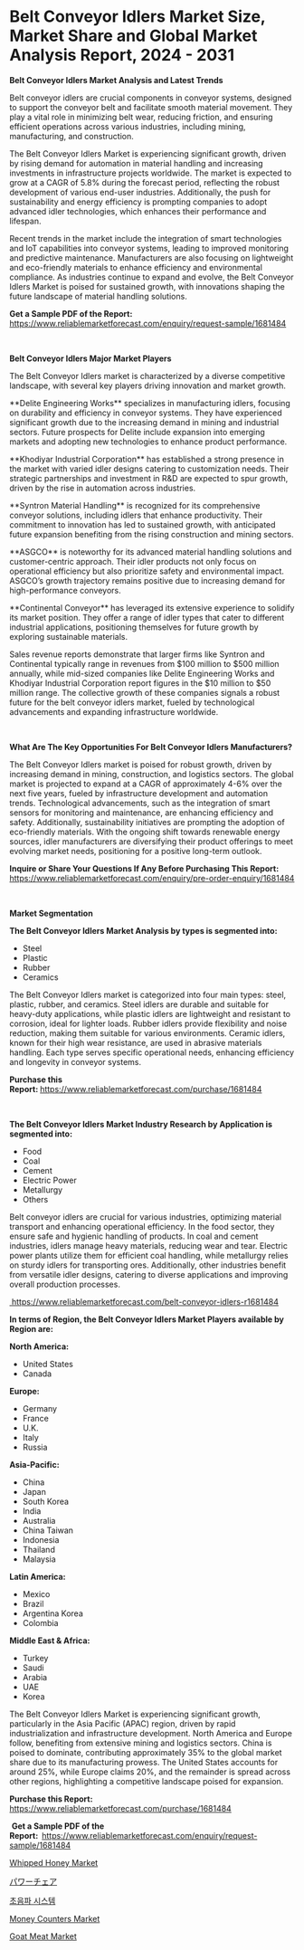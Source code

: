 <p><h1>Belt Conveyor Idlers Market Size, Market Share and Global Market Analysis Report, 2024 - 2031</h1></p><p><strong>Belt Conveyor Idlers Market Analysis and Latest Trends</strong></p>
<p><p>Belt conveyor idlers are crucial components in conveyor systems, designed to support the conveyor belt and facilitate smooth material movement. They play a vital role in minimizing belt wear, reducing friction, and ensuring efficient operations across various industries, including mining, manufacturing, and construction.</p><p>The Belt Conveyor Idlers Market is experiencing significant growth, driven by rising demand for automation in material handling and increasing investments in infrastructure projects worldwide. The market is expected to grow at a CAGR of 5.8% during the forecast period, reflecting the robust development of various end-user industries. Additionally, the push for sustainability and energy efficiency is prompting companies to adopt advanced idler technologies, which enhances their performance and lifespan.</p><p>Recent trends in the market include the integration of smart technologies and IoT capabilities into conveyor systems, leading to improved monitoring and predictive maintenance. Manufacturers are also focusing on lightweight and eco-friendly materials to enhance efficiency and environmental compliance. As industries continue to expand and evolve, the Belt Conveyor Idlers Market is poised for sustained growth, with innovations shaping the future landscape of material handling solutions.</p></p>
<p><strong>Get a Sample PDF of the Report:&nbsp;</strong> <a href="https://www.reliablemarketforecast.com/enquiry/request-sample/1681484?utm_campaign=1125&utm_medium=2&utm_source=Github&utm_content=ia&utm_term=01102024&utm_id=belt-conveyor-idlers">https://www.reliablemarketforecast.com/enquiry/request-sample/1681484</a></p>
<p>&nbsp;</p>
<p><strong>Belt Conveyor Idlers Major Market Players</strong></p>
<p><p>The Belt Conveyor Idlers market is characterized by a diverse competitive landscape, with several key players driving innovation and market growth. </p><p>**Delite Engineering Works** specializes in manufacturing idlers, focusing on durability and efficiency in conveyor systems. They have experienced significant growth due to the increasing demand in mining and industrial sectors. Future prospects for Delite include expansion into emerging markets and adopting new technologies to enhance product performance.</p><p>**Khodiyar Industrial Corporation** has established a strong presence in the market with varied idler designs catering to customization needs. Their strategic partnerships and investment in R&D are expected to spur growth, driven by the rise in automation across industries.</p><p>**Syntron Material Handling** is recognized for its comprehensive conveyor solutions, including idlers that enhance productivity. Their commitment to innovation has led to sustained growth, with anticipated future expansion benefiting from the rising construction and mining sectors.</p><p>**ASGCO** is noteworthy for its advanced material handling solutions and customer-centric approach. Their idler products not only focus on operational efficiency but also prioritize safety and environmental impact. ASGCO’s growth trajectory remains positive due to increasing demand for high-performance conveyors.</p><p>**Continental Conveyor** has leveraged its extensive experience to solidify its market position. They offer a range of idler types that cater to different industrial applications, positioning themselves for future growth by exploring sustainable materials.</p><p>Sales revenue reports demonstrate that larger firms like Syntron and Continental typically range in revenues from $100 million to $500 million annually, while mid-sized companies like Delite Engineering Works and Khodiyar Industrial Corporation report figures in the $10 million to $50 million range. The collective growth of these companies signals a robust future for the belt conveyor idlers market, fueled by technological advancements and expanding infrastructure worldwide.</p></p>
<p>&nbsp;</p>
<p><strong>What Are The Key Opportunities For Belt Conveyor Idlers Manufacturers?</strong></p>
<p><p>The Belt Conveyor Idlers market is poised for robust growth, driven by increasing demand in mining, construction, and logistics sectors. The global market is projected to expand at a CAGR of approximately 4-6% over the next five years, fueled by infrastructure development and automation trends. Technological advancements, such as the integration of smart sensors for monitoring and maintenance, are enhancing efficiency and safety. Additionally, sustainability initiatives are prompting the adoption of eco-friendly materials. With the ongoing shift towards renewable energy sources, idler manufacturers are diversifying their product offerings to meet evolving market needs, positioning for a positive long-term outlook.</p></p>
<p><strong>Inquire or Share Your Questions If Any Before Purchasing This Report:</strong> <a href="https://www.reliablemarketforecast.com/enquiry/pre-order-enquiry/1681484?utm_campaign=1125&utm_medium=2&utm_source=Github&utm_content=ia&utm_term=01102024&utm_id=belt-conveyor-idlers">https://www.reliablemarketforecast.com/enquiry/pre-order-enquiry/1681484</a></p>
<p>&nbsp;</p>
<p><strong>Market Segmentation</strong></p>
<p><strong>The Belt Conveyor Idlers Market Analysis by types is segmented into:</strong></p>
<p><ul><li>Steel</li><li>Plastic</li><li>Rubber</li><li>Ceramics</li></ul></p>
<p><p>The Belt Conveyor Idlers market is categorized into four main types: steel, plastic, rubber, and ceramics. Steel idlers are durable and suitable for heavy-duty applications, while plastic idlers are lightweight and resistant to corrosion, ideal for lighter loads. Rubber idlers provide flexibility and noise reduction, making them suitable for various environments. Ceramic idlers, known for their high wear resistance, are used in abrasive materials handling. Each type serves specific operational needs, enhancing efficiency and longevity in conveyor systems.</p></p>
<p><strong>Purchase this Report:&nbsp;</strong><a href="https://www.reliablemarketforecast.com/purchase/1681484?utm_campaign=1125&utm_medium=2&utm_source=Github&utm_content=ia&utm_term=01102024&utm_id=belt-conveyor-idlers">https://www.reliablemarketforecast.com/purchase/1681484</a></p>
<p>&nbsp;</p>
<p><strong>The Belt Conveyor Idlers Market Industry Research by Application is segmented into:</strong></p>
<p><ul><li>Food</li><li>Coal</li><li>Cement</li><li>Electric Power</li><li>Metallurgy</li><li>Others</li></ul></p>
<p><p>Belt conveyor idlers are crucial for various industries, optimizing material transport and enhancing operational efficiency. In the food sector, they ensure safe and hygienic handling of products. In coal and cement industries, idlers manage heavy materials, reducing wear and tear. Electric power plants utilize them for efficient coal handling, while metallurgy relies on sturdy idlers for transporting ores. Additionally, other industries benefit from versatile idler designs, catering to diverse applications and improving overall production processes.</p></p>
<p><a href="https://www.reliablemarketforecast.com/belt-conveyor-idlers-r1681484?utm_campaign=1125&utm_medium=2&utm_source=Github&utm_content=ia&utm_term=01102024&utm_id=belt-conveyor-idlers">&nbsp;https://www.reliablemarketforecast.com/belt-conveyor-idlers-r1681484</a></p>
<p><strong>In terms of Region, the Belt Conveyor Idlers Market Players available by Region are:</strong></p>
<p>
    <p> <strong> North America: </strong>
        <ul>
            <li>United States</li>
            <li>Canada</li>
        </ul>
        </p> 
    <p> <strong> Europe: </strong>
        <ul>
            <li>Germany</li>
            <li>France</li>
            <li>U.K.</li>
            <li>Italy</li>
            <li>Russia</li>
        </ul>
        </p> 
    <p> <strong> Asia-Pacific: </strong>
        <ul>
            <li>China</li>
            <li>Japan</li>
            <li>South Korea</li>
            <li>India</li>
            <li>Australia</li>
            <li>China Taiwan</li>
            <li>Indonesia</li>
            <li>Thailand</li>
            <li>Malaysia</li>
        </ul>
        </p> 
    <p> <strong> Latin America: </strong>
        <ul>
            <li>Mexico</li>
            <li>Brazil</li>
            <li>Argentina Korea</li>
            <li>Colombia</li>
        </ul>
        </p> 
    <p> <strong> Middle East & Africa: </strong>
        <ul>
            <li>Turkey</li>
            <li>Saudi</li>
            <li>Arabia</li>
            <li>UAE</li>
            <li>Korea</li>
        </ul>
    </p>
    </p>
<p><p>The Belt Conveyor Idlers Market is experiencing significant growth, particularly in the Asia Pacific (APAC) region, driven by rapid industrialization and infrastructure development. North America and Europe follow, benefiting from extensive mining and logistics sectors. China is poised to dominate, contributing approximately 35% to the global market share due to its manufacturing prowess. The United States accounts for around 25%, while Europe claims 20%, and the remainder is spread across other regions, highlighting a competitive landscape poised for expansion.</p></p>
<p><strong>Purchase this Report: </strong><a href="https://www.reliablemarketforecast.com/purchase/1681484?utm_campaign=1125&utm_medium=2&utm_source=Github&utm_content=ia&utm_term=01102024&utm_id=belt-conveyor-idlers">https://www.reliablemarketforecast.com/purchase/1681484</a></p>
<p>&nbsp;<strong>Get a Sample PDF of the Report:&nbsp;&nbsp;</strong><a href="https://www.reliablemarketforecast.com/enquiry/request-sample/1681484?utm_campaign=1125&utm_medium=2&utm_source=Github&utm_content=ia&utm_term=01102024&utm_id=belt-conveyor-idlers">https://www.reliablemarketforecast.com/enquiry/request-sample/1681484</a></p>
<p><strong></strong></p>
<p><p><a href="https://www.linkedin.com/pulse/whipped-honey-industry-forecast-market-shifts-strategic-imperatives-4pcac?utm_campaign=1125&utm_medium=2&utm_source=Github&utm_content=ia&utm_term=01102024&utm_id=belt-conveyor-idlers">Whipped Honey Market</a></p><p><a href="https://github.com/mohamedbakry57/Market-Research-Report-List-6/blob/main/987865916201.md?utm_campaign=1125&utm_medium=2&utm_source=Github&utm_content=ia&utm_term=01102024&utm_id=belt-conveyor-idlers">パワーチェア</a></p><p><a href="https://github.com/laholand/Market-Research-Report-List-6/blob/main/478131716172.md?utm_campaign=1125&utm_medium=2&utm_source=Github&utm_content=ia&utm_term=01102024&utm_id=belt-conveyor-idlers">초음파 시스템</a></p><p><a href="https://github.com/vimar16th/Market-Research-Report-List-6/blob/main/money-counters-market.md?utm_campaign=1125&utm_medium=2&utm_source=Github&utm_content=ia&utm_term=01102024&utm_id=belt-conveyor-idlers">Money Counters Market</a></p><p><a href="https://www.linkedin.com/pulse/goat-meat-market-research-report-includes-analysis-size-share-growth-ovgec?utm_campaign=1125&utm_medium=2&utm_source=Github&utm_content=ia&utm_term=01102024&utm_id=belt-conveyor-idlers">Goat Meat Market</a></p></p>